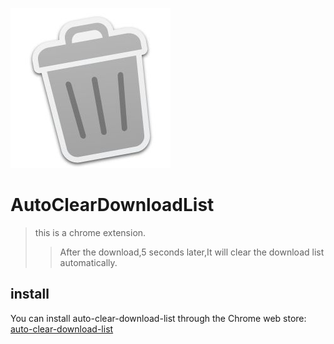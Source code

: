 ![Logo](https://raw.githubusercontent.com/zhusaidong/AutoClearDownloadList/master/assets/Original%20picture.jpg)

# AutoClearDownloadList

> this is a chrome extension.
>> After the download,5 seconds later,It will clear the download list automatically.


## install

You can install auto-clear-download-list through the Chrome web store: [auto-clear-download-list](https://chrome.google.com/webstore/detail/auto-clear-download-list/afgmphafdnlmmcbefefbpnimhgeilahe) 
